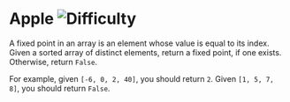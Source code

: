 # Apple ![Difficulty](https://img.shields.io/badge/-EASY-green)
	
A fixed point in an array is an element whose value is equal to its index. Given a sorted array of distinct elements, return a fixed point, if one exists. Otherwise, return `False`. 
	
For example, given `[-6, 0, 2, 40]`, you should return `2`. Given `[1, 5, 7, 8]`, you should return `False`.
	
